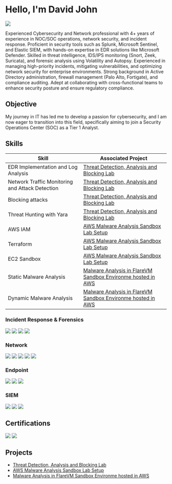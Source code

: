 # Hello, I'm David John
<a href="https://www.linkedin.com/in/davidjohn3"><img src="https://img.shields.io/badge/-LinkedIn-0072b1?&style=for-the-badge&logo=linkedin&logoColor=white" /></a>

Experienced Cybersecurity and Network professional with 4+ years of experience in NOC/SOC operations, network security, and incident response. Proficient in security tools such as Splunk, Microsoft Sentinel, and Elastic SIEM, with hands-on expertise in EDR solutions like Microsoft Defender. Skilled in threat intelligence, IDS/IPS monitoring (Snort, Zeek, Suricata), and forensic analysis using Volatility and Autopsy. Experienced in managing high-priority incidents, mitigating vulnerabilities, and optimizing network security for enterprise environments. Strong background in Active Directory administration, firewall management (Palo Alto, Fortigate), and compliance auditing. Adept at collaborating with cross-functional teams to enhance security posture and ensure regulatory compliance.

## Objective

My journey in IT has led me to develop a passion for cybersecurity, and I am now eager to transition into this field, specifically aiming to join a Security Operations Center (SOC) as a Tier 1 Analyst.

## Skills

| Skill                                           |     Associated Project     |
|-------------------------------------------------|----------------------------|
| EDR Implementation and Log Analysis             | <a href="https://github.com/davidjohn1235/Threat-Detection-Analysis-and-Blocking-Lab/blob/main/README.md">Threat Detection, Analysis and Blocking Lab</a>|
| Network Traffic Monitoring and Attack Detection | <a href="https://github.com/davidjohn1235/Threat-Detection-Analysis-and-Blocking-Lab/blob/main/README.md">Threat Detection, Analysis and Blocking Lab</a>|
| Blocking attacks                                | <a href="https://github.com/davidjohn1235/Threat-Detection-Analysis-and-Blocking-Lab/blob/main/README.md">Threat Detection, Analysis and Blocking Lab</a>|            
| Threat Hunting with Yara                        | <a href="https://github.com/davidjohn1235/Threat-Detection-Analysis-and-Blocking-Lab/blob/main/README.md">Threat Detection, Analysis and Blocking Lab</a>|
| AWS IAM                                         | <a href="https://github.com/davidjohn1235/Threat-Detection-Analysis-and-Blocking-Lab/blob/main/README.md">AWS Malware Analysis Sandbox Lab Setup</a>|            
| Terraform                                       | <a href="https://github.com/davidjohn1235/Threat-Detection-Analysis-and-Blocking-Lab/blob/main/README.md">AWS Malware Analysis Sandbox Lab Setup</a>|  
| EC2 Sandbox                                     | <a href="https://github.com/davidjohn1235/Threat-Detection-Analysis-and-Blocking-Lab/blob/main/README.md">AWS Malware Analysis Sandbox Lab Setup</a>|  
| Static Malware Analysis                         | <a href="https://github.com/davidjohn1235/Threat-Detection-Analysis-and-Blocking-Lab/blob/main/README.md">Malware Analysis in FlareVM Sandbox Environme hosted in AWS</a>|  
| Dynamic Malware Analysis                        | <a href="https://github.com/davidjohn1235/Threat-Detection-Analysis-and-Blocking-Lab/blob/main/README.md">Malware Analysis in FlareVM Sandbox Environme hosted in AWS</a>|  


### Incident Response & Forensics
<div>
    <img src="https://img.shields.io/badge/-Eric Zimmermann's Tools-1679A7?&style=for-the-badge&logo=Eric Zimmermann's Tools&logoColor=white" />
    <img src="https://img.shields.io/badge/-Volitality-1679A7?&style=for-the-badge&logo=Volitality&logoColor=white" />
    <img src="https://img.shields.io/badge/-Autopsy-1679A7?&style=for-the-badge&logo=Autopsy&logoColor=white" />
    <img src="https://img.shields.io/badge/-FTK-1679A7?&style=for-the-badge&logo=FTK&logoColor=white" />
</div>

### Network
<div>
    <img src="https://img.shields.io/badge/-Wireshark-1679A7?&style=for-the-badge&logo=Wireshark&logoColor=white" />
    <img src="https://img.shields.io/badge/-Suricata-EF3B2D?&style=for-the-badge&logo=Suricata&logoColor=white" />
    <img src="https://img.shields.io/badge/-Zeek-777BB4?&style=for-the-badge&logo=Zeek&logoColor=white" />
    <img src="https://img.shields.io/badge/-Snort-777BB4?&style=for-the-badge&logo=Snort&logoColor=white" />
    <img src="https://img.shields.io/badge/-TCPDump-777BB4?&style=for-the-badge&logo=TCPDump&logoColor=white" />
</div>

### Endpoint
<div>
    <img src="https://img.shields.io/badge/-Microsoft_Defender_for_Endpoint-00A4EF?&style=for-the-badge&logo=Microsoft&logoColor=white" />
    <img src="https://img.shields.io/badge/-Velociraptor-4B275F?&style=for-the-badge&logo=Velociraptor&logoColor=white" />
    <img src="https://img.shields.io/badge/-LimaCharlie-4B275F?&style=for-the-badge&logo=LimaCharlie&logoColor=white" />
</div>

### SIEM
<div>
    <img src="https://img.shields.io/badge/-Microsoft_Sentinel-0078D4?&style=for-the-badge&logo=Microsoft&logoColor=white" />
    <img src="https://img.shields.io/badge/-Splunk-000000?&style=for-the-badge&logo=Splunk&logoColor=white" />
    <img src="https://img.shields.io/badge/-Elastic-005571?&style=for-the-badge&logo=Elastic&logoColor=white" />
</div>

## Certifications
<div>
<img src="https://img.shields.io/badge/-CCNA-007ACC?&style=for-the-badge&logo=Cisco&logoColor=white">
<img src="https://img.shields.io/badge/-CDSA-006400?&style=for-the-badge&logo=HTB&Color=white" />
</div>

## Projects
- <a href="https://github.com/davidjohn1235/Threat-Detection-Analysis-and-Blocking-Lab/blob/main/README.md">Threat Detection, Analysis and Blocking Lab</a>
- <a href="https://github.com/davidjohn1235/Threat-Detection-Analysis-and-Blocking-Lab/blob/main/README.md">AWS Malware Analysis Sandbox Lab Setup</a>
- <a href="https://github.com/davidjohn1235/Threat-Detection-Analysis-and-Blocking-Lab/blob/main/README.md">Malware Analysis in FlareVM Sandbox Environme hosted in AWS</a>
